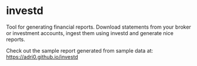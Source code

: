 # investd

Tool for generating financial reports. Download statements from your broker or investment accounts, ingest them using investd and generate nice reports.

Check out the sample report generated from sample data at: https://adri0.github.io/investd
